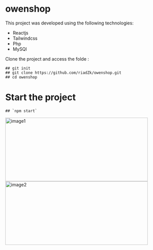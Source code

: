 # owenshop
This project was developed using the following technologies:
<ul>
  <li>Reactjs</li>
  <li>Tailwindcss</li>
  <li>Php</li>
  <li>MySQl</li>
</ul>

Clone the project and access the folde :
```
## git init 
## git clone https://github.com/riadZk/owenshop.git
## cd owenshop
```
# Start the project
```
## `npm start`
```

<div>
  <img width="448" height="200" alt="image1" src="https://github.com/eduardodarocha/projeto-reactjs-NLW5/assets/124533233/25b70c1a-20b5-4f5e-8f45-cbf6f738a11c">
  <img width="448" height="200" alt="image2" src="https://github.com/eduardodarocha/projeto-reactjs-NLW5/assets/124533233/d4297520-53e6-4a29-8223-4bcf36f75fe9">
</div>
